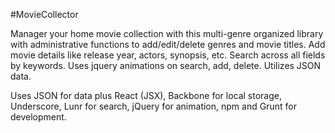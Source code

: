 #MovieCollector

Manager your home movie collection with this multi-genre organized library with administrative functions to add/edit/delete genres and movie titles.  Add movie details like release year, actors, synopsis, etc.  Search across all fields by keywords.  Uses jquery animations on search, add, delete. Utilizes JSON data.

Uses JSON for data plus React (JSX), Backbone for local storage, Underscore, Lunr for search, jQuery for animation, npm and Grunt for development.

